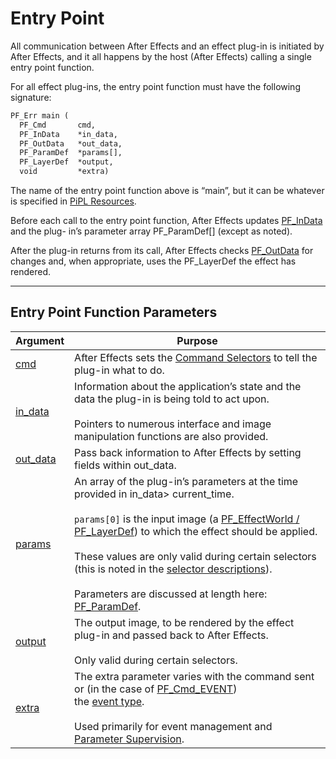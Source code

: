 # Entry Point

All communication between After Effects and an effect plug-in is initiated by After Effects, and it all happens by the host (After Effects) calling a single entry point function.

For all effect plug-ins, the entry point function must have the following signature:

```default
PF_Err main (
  PF_Cmd       cmd,
  PF_InData    *in_data,
  PF_OutData   *out_data,
  PF_ParamDef  *params[],
  PF_LayerDef  *output,
  void         *extra)
```

The name of the entry point function above is “main”, but it can be whatever is specified in [PiPL Resources](../intro/pipl-resources.md#intro-pipl-resources).

Before each call to the entry point function, After Effects updates [PF_InData](PF_InData.md#effect-basics-pf-indata) and the plug- in’s parameter array PF_ParamDef[] (except as noted).

After the plug-in returns from its call, After Effects checks [PF_OutData](PF_OutData.md#effect-basics-pf-outdata) for changes and, when appropriate, uses the PF_LayerDef the effect has rendered.

---

## Entry Point Function Parameters

| **Argument**                                                                 | **Purpose**                                                                                                                                                                                                                                                                                                                                                                                                                                                                                                                         |
|------------------------------------------------------------------------------|-------------------------------------------------------------------------------------------------------------------------------------------------------------------------------------------------------------------------------------------------------------------------------------------------------------------------------------------------------------------------------------------------------------------------------------------------------------------------------------------------------------------------------------|
| [cmd](command-selectors.md#effect-basics-command-selectors)                  | After Effects sets the [Command Selectors](command-selectors.md#effect-basics-command-selectors) to tell the plug-in what to do.                                                                                                                                                                                                                                                                                                                                                                                                    |
| [in_data](PF_InData.md#effect-basics-pf-indata)                              | Information about the application’s state and the data the plug-in is being told to act upon.<br/><br/>Pointers to numerous interface and image manipulation functions are also provided.                                                                                                                                                                                                                                                                                                                                           |
| [out_data](PF_OutData.md#effect-basics-pf-outdata)                           | Pass back information to After Effects by setting fields within out_data.                                                                                                                                                                                                                                                                                                                                                                                                                                                           |
| [params](parameters.md#effect-basics-parameters)                             | An array of the plug-in’s parameters at the time provided in in_data> current_time.<br/><br/>`params[0]` is the input image (a [PF_EffectWorld / PF_LayerDef](PF_EffectWorld.md#effect-basics-pf-effectworld)) to which the effect should be applied.<br/><br/>These values are only valid during certain selectors (this is noted in the [selector descriptions](command-selectors.md#effect-basics-calling-sequence)).<br/><br/>Parameters are discussed at length here: [PF_ParamDef](PF_ParamDef.md#effect-basics-pf-paramdef). |
| [output](PF_EffectWorld.md#effect-basics-pf-effectworld)                     | The output image, to be rendered by the effect plug-in and passed back to After Effects.<br/><br/>Only valid during certain selectors.                                                                                                                                                                                                                                                                                                                                                                                              |
| [extra](../effect-ui-events/PF_EventExtra.md#effect-ui-events-pf-eventextra) | The extra parameter varies with the command sent or (in the case of [PF_Cmd_EVENT](command-selectors.md#effect-basics-command-selectors-messaging))<br/>the [event type](../effect-ui-events/effect-ui-events.md#effect-ui-events-effect-ui-events).<br/><br/>Used primarily for event management and [Parameter Supervision](../effect-details/parameter-supervision.md#effect-detals-parameter-supervision).                                                                                                                      |
